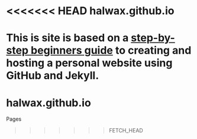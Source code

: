 <<<<<<< HEAD
halwax.github.io
=====================
This is site is based on a [step-by-step beginners guide](http://jmcglone.com/guides/github-pages) to creating and hosting a personal website using GitHub and Jekyll.
=======
# halwax.github.io
Pages
>>>>>>> FETCH_HEAD
